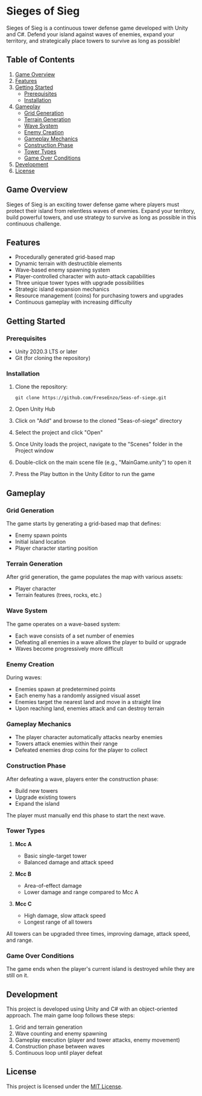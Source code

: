 # Sieges of Sieg

Sieges of Sieg is a continuous tower defense game developed with Unity and C#. Defend your island against waves of enemies, expand your territory, and strategically place towers to survive as long as possible!

## Table of Contents

1. [Game Overview](#game-overview)
2. [Features](#features)
3. [Getting Started](#getting-started)
   - [Prerequisites](#prerequisites)
   - [Installation](#installation)
4. [Gameplay](#gameplay)
   - [Grid Generation](#grid-generation)
   - [Terrain Generation](#terrain-generation)
   - [Wave System](#wave-system)
   - [Enemy Creation](#enemy-creation)
   - [Gameplay Mechanics](#gameplay-mechanics)
   - [Construction Phase](#construction-phase)
   - [Tower Types](#tower-types)
   - [Game Over Conditions](#game-over-conditions)
5. [Development](#development)
6. [License](#license)

## Game Overview

Sieges of Sieg is an exciting tower defense game where players must protect their island from relentless waves of enemies. Expand your territory, build powerful towers, and use strategy to survive as long as possible in this continuous challenge.

## Features

- Procedurally generated grid-based map
- Dynamic terrain with destructible elements
- Wave-based enemy spawning system
- Player-controlled character with auto-attack capabilities
- Three unique tower types with upgrade possibilities
- Strategic island expansion mechanics
- Resource management (coins) for purchasing towers and upgrades
- Continuous gameplay with increasing difficulty

## Getting Started

### Prerequisites

- Unity 2020.3 LTS or later
- Git (for cloning the repository)

### Installation

1. Clone the repository:
   ```
   git clone https://github.com/FreseEnzo/Seas-of-siege.git
   ```

2. Open Unity Hub

3. Click on "Add" and browse to the cloned "Seas-of-siege" directory

4. Select the project and click "Open"

5. Once Unity loads the project, navigate to the "Scenes" folder in the Project window

6. Double-click on the main scene file (e.g., "MainGame.unity") to open it

7. Press the Play button in the Unity Editor to run the game

## Gameplay

### Grid Generation

The game starts by generating a grid-based map that defines:
- Enemy spawn points
- Initial island location
- Player character starting position

### Terrain Generation

After grid generation, the game populates the map with various assets:
- Player character
- Terrain features (trees, rocks, etc.)

### Wave System

The game operates on a wave-based system:
- Each wave consists of a set number of enemies
- Defeating all enemies in a wave allows the player to build or upgrade
- Waves become progressively more difficult

### Enemy Creation

During waves:
- Enemies spawn at predetermined points
- Each enemy has a randomly assigned visual asset
- Enemies target the nearest land and move in a straight line
- Upon reaching land, enemies attack and can destroy terrain

### Gameplay Mechanics

- The player character automatically attacks nearby enemies
- Towers attack enemies within their range
- Defeated enemies drop coins for the player to collect

### Construction Phase

After defeating a wave, players enter the construction phase:
- Build new towers
- Upgrade existing towers
- Expand the island

The player must manually end this phase to start the next wave.

### Tower Types

1. **Mcc A**
   - Basic single-target tower
   - Balanced damage and attack speed

2. **Mcc B**
   - Area-of-effect damage
   - Lower damage and range compared to Mcc A

3. **Mcc C**
   - High damage, slow attack speed
   - Longest range of all towers

All towers can be upgraded three times, improving damage, attack speed, and range.

### Game Over Conditions

The game ends when the player's current island is destroyed while they are still on it.

## Development

This project is developed using Unity and C# with an object-oriented approach. The main game loop follows these steps:

1. Grid and terrain generation
2. Wave counting and enemy spawning
3. Gameplay execution (player and tower attacks, enemy movement)
4. Construction phase between waves
5. Continuous loop until player defeat

## License

This project is licensed under the [MIT License](https://github.com/FreseEnzo/Seas-of-siege/blob/main/LICENSE).
